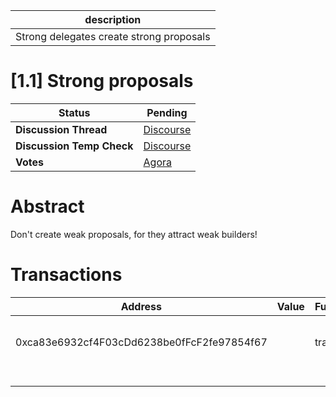 | description                              |
| ---------------------------------------- |
| Strong delegates create strong proposals |

# [1.1] Strong proposals


  | **Status**            | Pending                                                                                                                                      |
  | --------------------- | ------------------------------------------------------------------------------------------------------------------------------------------- |
  | **Discussion Thread** |  [Discourse](https://discuss.ens.domains/t/ens-dao-steward-compensation/18063)                                                                                              |
  | **Discussion Temp Check** |  [Discourse](https://discuss.ens.domains/t/ens-dao-steward-compensation/18063)                                                                                              |
  | **Votes**             | [Agora](https://agora.ensdao.org/proposals/13)                                                                                                                                     |
  

# Abstract 
 Don't create weak proposals, for they attract weak builders!

# Transactions 
 | Address                                    | Value | Function | Argument | Value              |
| ------------------------------------------ | ----- | -------- | -------- | ------------------ |
| 0xca83e6932cf4F03cDd6238be0fFcF2fe97854f67 |       | transfer | to       | giff pls for pizza |
|                                            |       |          | amount   | 0                  |







